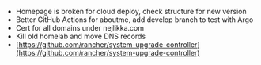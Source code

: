  - Homepage is broken for cloud deploy, check structure for new version
 - Better GitHub Actions for aboutme, add develop branch to test with Argo
 - Cert for all domains under nejlikka.com
 - Kill old homelab and move DNS records
 - [https://github.com/rancher/system-upgrade-controller](https://github.com/rancher/system-upgrade-controller)